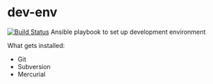 dev-env
=======
[![Build Status](https://travis-ci.org/rzhilkibaev/dev-env.svg?branch=master)](https://travis-ci.org/rzhilkibaev/dev-env)
Ansible playbook to set up development environment

What gets installed:
 - Git
 - Subversion
 - Mercurial
